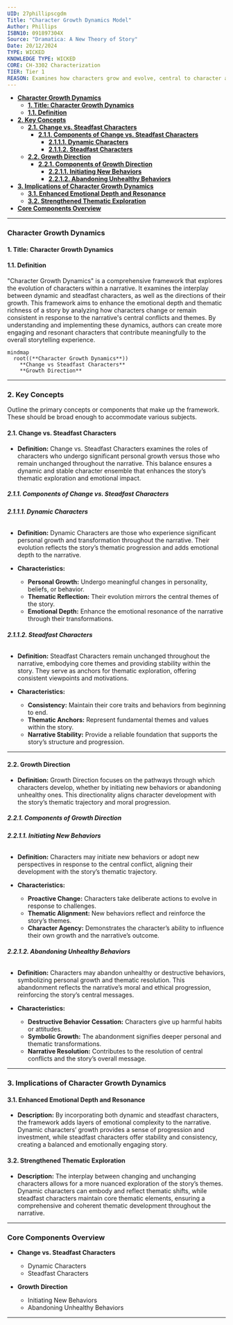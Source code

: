 ```yaml
---
UID: 27phillipscgdm
Title: "Character Growth Dynamics Model"
Author: Phillips
ISBN10: 091897304X
Source: "Dramatica: A New Theory of Story"
Date: 20/12/2024
TYPE: WICKED
KNOWLEDGE TYPE: WICKED
CORE: CH-3302 Characterization
TIER: Tier 1
REASON: Examines how characters grow and evolve, central to character analysis.
---
```


- [**Character Growth Dynamics**](#character-growth-dynamics)
  - [**1. Title: Character Growth Dynamics**](#1-title-character-growth-dynamics)
  - [**1.1. Definition**](#11-definition)
- [**2. Key Concepts**](#2-key-concepts)
  - [**2.1. Change vs. Steadfast Characters**](#21-change-vs-steadfast-characters)
    - [**2.1.1. Components of Change vs. Steadfast Characters**](#211-components-of-change-vs-steadfast-characters)
      - [**2.1.1.1. Dynamic Characters**](#2111-dynamic-characters)
      - [**2.1.1.2. Steadfast Characters**](#2112-steadfast-characters)
  - [**2.2. Growth Direction**](#22-growth-direction)
    - [**2.2.1. Components of Growth Direction**](#221-components-of-growth-direction)
      - [**2.2.1.1. Initiating New Behaviors**](#2211-initiating-new-behaviors)
      - [**2.2.1.2. Abandoning Unhealthy Behaviors**](#2212-abandoning-unhealthy-behaviors)
- [**3. Implications of Character Growth Dynamics**](#3-implications-of-character-growth-dynamics)
  - [**3.1. Enhanced Emotional Depth and Resonance**](#31-enhanced-emotional-depth-and-resonance)
  - [**3.2. Strengthened Thematic Exploration**](#32-strengthened-thematic-exploration)
- [**Core Components Overview**](#core-components-overview)

---

### **Character Growth Dynamics**

#### **1. Title: Character Growth Dynamics**

#### **1.1. Definition**

"Character Growth Dynamics" is a comprehensive framework that explores the evolution of characters within a narrative. It examines the interplay between dynamic and steadfast characters, as well as the directions of their growth. This framework aims to enhance the emotional depth and thematic richness of a story by analyzing how characters change or remain consistent in response to the narrative's central conflicts and themes. By understanding and implementing these dynamics, authors can create more engaging and resonant characters that contribute meaningfully to the overall storytelling experience.

```mermaid
mindmap
  root((**Character Growth Dynamics**))
    **Change vs Steadfast Characters**
    **Growth Direction**
```

---

### **2. Key Concepts**

Outline the primary concepts or components that make up the framework. These should be broad enough to accommodate various subjects.

#### **2.1. Change vs. Steadfast Characters**

- **Definition:**
  Change vs. Steadfast Characters examines the roles of characters who undergo significant personal growth versus those who remain unchanged throughout the narrative. This balance ensures a dynamic and stable character ensemble that enhances the story’s thematic exploration and emotional impact.

##### **2.1.1. Components of Change vs. Steadfast Characters**

###### **2.1.1.1. Dynamic Characters**

- **Definition:**
  Dynamic Characters are those who experience significant personal growth and transformation throughout the narrative. Their evolution reflects the story’s thematic progression and adds emotional depth to the narrative.

- **Characteristics:**
  - **Personal Growth:** Undergo meaningful changes in personality, beliefs, or behavior.
  - **Thematic Reflection:** Their evolution mirrors the central themes of the story.
  - **Emotional Depth:** Enhance the emotional resonance of the narrative through their transformations.

###### **2.1.1.2. Steadfast Characters**

- **Definition:**
  Steadfast Characters remain unchanged throughout the narrative, embodying core themes and providing stability within the story. They serve as anchors for thematic exploration, offering consistent viewpoints and motivations.

- **Characteristics:**
  - **Consistency:** Maintain their core traits and behaviors from beginning to end.
  - **Thematic Anchors:** Represent fundamental themes and values within the story.
  - **Narrative Stability:** Provide a reliable foundation that supports the story’s structure and progression.

---

#### **2.2. Growth Direction**

- **Definition:**
  Growth Direction focuses on the pathways through which characters develop, whether by initiating new behaviors or abandoning unhealthy ones. This directionality aligns character development with the story’s thematic trajectory and moral progression.

##### **2.2.1. Components of Growth Direction**

###### **2.2.1.1. Initiating New Behaviors**

- **Definition:**
  Characters may initiate new behaviors or adopt new perspectives in response to the central conflict, aligning their development with the story’s thematic trajectory.

- **Characteristics:**
  - **Proactive Change:** Characters take deliberate actions to evolve in response to challenges.
  - **Thematic Alignment:** New behaviors reflect and reinforce the story’s themes.
  - **Character Agency:** Demonstrates the character’s ability to influence their own growth and the narrative’s outcome.

###### **2.2.1.2. Abandoning Unhealthy Behaviors**

- **Definition:**
  Characters may abandon unhealthy or destructive behaviors, symbolizing personal growth and thematic resolution. This abandonment reflects the narrative’s moral and ethical progression, reinforcing the story’s central messages.

- **Characteristics:**
  - **Destructive Behavior Cessation:** Characters give up harmful habits or attitudes.
  - **Symbolic Growth:** The abandonment signifies deeper personal and thematic transformations.
  - **Narrative Resolution:** Contributes to the resolution of central conflicts and the story’s overall message.

---

### **3. Implications of Character Growth Dynamics**

#### **3.1. Enhanced Emotional Depth and Resonance**

- **Description:**
  By incorporating both dynamic and steadfast characters, the framework adds layers of emotional complexity to the narrative. Dynamic characters’ growth provides a sense of progression and investment, while steadfast characters offer stability and consistency, creating a balanced and emotionally engaging story.

#### **3.2. Strengthened Thematic Exploration**

- **Description:**
  The interplay between changing and unchanging characters allows for a more nuanced exploration of the story’s themes. Dynamic characters can embody and reflect thematic shifts, while steadfast characters maintain core thematic elements, ensuring a comprehensive and coherent thematic development throughout the narrative.

---

### **Core Components Overview**

- **Change vs. Steadfast Characters**

  - Dynamic Characters
  - Steadfast Characters

- **Growth Direction**
  - Initiating New Behaviors
  - Abandoning Unhealthy Behaviors

---
